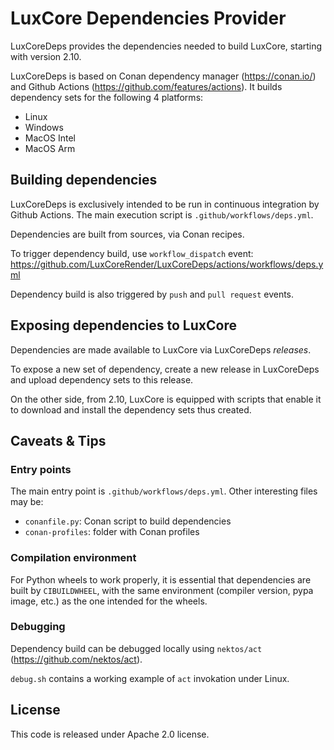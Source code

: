 # LuxCore Dependencies Provider

LuxCoreDeps provides the dependencies needed to build LuxCore, starting with
version 2.10.

LuxCoreDeps is based on Conan dependency manager (https://conan.io/) and Github
Actions (https://github.com/features/actions). It builds dependency sets for
the following 4 platforms:
- Linux
- Windows
- MacOS Intel
- MacOS Arm

## Building dependencies

LuxCoreDeps is exclusively intended to be run in continuous integration by
Github Actions. The main execution script is `.github/workflows/deps.yml`.

Dependencies are built from sources, via Conan recipes.

To trigger dependency build, use `workflow_dispatch` event:
https://github.com/LuxCoreRender/LuxCoreDeps/actions/workflows/deps.yml

Dependency build is also triggered by `push` and `pull request` events.

## Exposing dependencies to LuxCore

Dependencies are made available to LuxCore via LuxCoreDeps _releases_.

To expose a new set of dependency, create a new release in LuxCoreDeps and
upload dependency sets to this release.

On the other side, from 2.10, LuxCore is equipped with scripts that enable it
to download and install the dependency sets thus created.


## Caveats & Tips

### Entry points
The main entry point is `.github/workflows/deps.yml`.
Other interesting files may be:
- `conanfile.py`: Conan script to build dependencies
- `conan-profiles`: folder with Conan profiles

### Compilation environment
For Python wheels to work properly, it is essential that dependencies are built
by `CIBUILDWHEEL`, with the same environment (compiler version, pypa image,
etc.) as the one intended for the wheels.

### Debugging
Dependency build can be debugged locally using `nektos/act`
(https://github.com/nektos/act).

`debug.sh` contains a working example of `act` invokation under Linux.

## License
This code is released under Apache 2.0 license.
